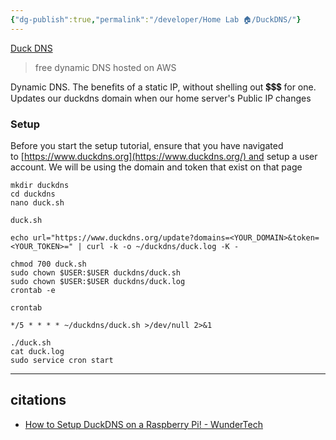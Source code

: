 ```yaml
---
{"dg-publish":true,"permalink":"/developer/Home Lab 🏠/DuckDNS/"}
---
```


[Duck DNS](http://www.duckdns.org/)

> free dynamic DNS hosted on AWS

Dynamic DNS. The benefits of a static IP, without shelling out 💲💲💲 for one. Updates our duckdns domain when our home  server's Public IP changes

### Setup

Before you start the setup tutorial, ensure that you have navigated to [https://www.duckdns.org](https://www.duckdns.org/) and setup a user account. We will be using the domain and token that exist on that page

```shell
mkdir duckdns  
cd duckdns  
nano duck.sh
```

`duck.sh`
```shell
echo url="https://www.duckdns.org/update?domains=<YOUR_DOMAIN>&token=<YOUR_TOKEN>=" | curl -k -o ~/duckdns/duck.log -K -
```

```shell
chmod 700 duck.sh  
sudo chown $USER:$USER duckdns/duck.sh
sudo chown $USER:$USER duckdns/duck.log
crontab -e
```

`crontab`
```shell
*/5 * * * * ~/duckdns/duck.sh >/dev/null 2>&1
```

```shell
./duck.sh  
cat duck.log  
sudo service cron start
```

---
## citations
- [How to Setup DuckDNS on a Raspberry Pi! - WunderTech](https://www.wundertech.net/how-to-setup-duckdns-on-a-raspberry-pi/)
